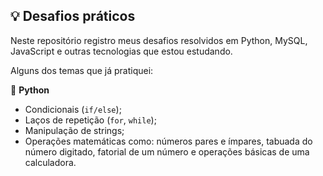 ## 💡 Desafios práticos

Neste repositório registro meus desafios resolvidos em Python, MySQL, JavaScript e outras tecnologias que estou estudando.

Alguns dos temas que já pratiquei:

🐍 **Python**
- Condicionais (`if/else`);
- Laços de repetição (`for`, `while`);
- Manipulação de strings;
- Operações matemáticas como: números pares e ímpares, tabuada do número digitado, fatorial de um número e operações básicas de uma calculadora.
